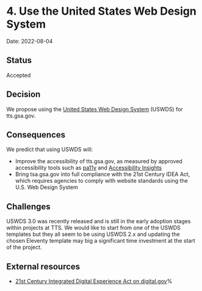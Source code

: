 # 4. Use the United States Web Design System

Date: 2022-08-04

## Status

Accepted

## Decision

We propose using the [United States Web Design System](https://designsystem.digital.gov/) (USWDS) for tts.gsa.gov.

## Consequences

We predict that using USWDS will:

* Improve the accessibility of tts.gsa.gov, as measured by approved accessibility tools such as [pa11y](https://pa11y.org/) and [Accessibility Insights](https://accessibilityinsights.io/)
* Bring tsa.gsa.gov into full compliance with the 21st Century IDEA Act, which requires agencies to comply with website standards using the U.S. Web Design System

## Challenges

USWDS 3.0 was recently released and is still in the early adoption stages within projects at TTS. We would like to start from one of the USWDS templates but they all
seem to be using USWDS 2.x and updating the chosen Eleventy template may big a significant time investment at the start of the project.

## External resources

+ [21st Century Integrated Digital Experience Act on digital.gov](https://digital.gov/resources/21st-century-integrated-digital-experience-act/)%
